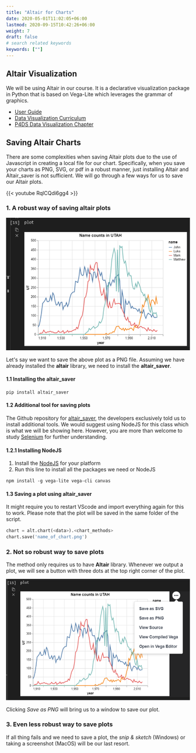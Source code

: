 ```yaml
---
title: "Altair for Charts"
date: 2020-05-01T11:02:05+06:00
lastmod: 2020-09-15T10:42:26+06:00
weight: 7
draft: false
# search related keywords
keywords: [""]
---
```


## Altair Visualization

We will be using Altair in our course. It is a declarative visualization package in Python that is based on Vega-Lite which leverages the grammar of graphics.

- [User Guide](https://altair-viz.github.io/)
- [Data Visualization Curriculum](https://github.com/uwdata/visualization-curriculum)
- [P4DS Data Visualization Chapter](https://byuidatascience.github.io/python4ds/data-visualisation.html)

## Saving Altair Charts

There are some complexities when saving Altair plots due to the use of Javascript in creating a local file for our chart. Specifically, when you save your charts as PNG, SVG, or pdf in a robust manner, just installing Altair and Altair_saver is not sufficient. We will go through a few ways for us to save our Altair plots. 

{{< youtube RqlCQdi6gg4 >}}

### 1. A robust way of saving altair plots

![above plot to be saved](plot1.png)

Let's say we want to save the above plot as a PNG file. Assuming we have already installed the **altair** library, we need to install the **altair_saver**. 

#### 1.1 Installing the altair_saver

```
pip install altair_saver
```

#### 1.2 Additional tool for saving plots

The Github repository for [altair_saver](https://github.com/altair-viz/altair_saver), the developers exclusively told us to install additional tools. We would suggest using NodeJS for this class which is what we will be showing here. However, you are more than welcome to study [Selenium](https://github.com/altair-viz/altair_saver#selenium) for further understanding.

#### 1.2.1 Installing NodeJS

1. Install the [NodeJS](https://nodejs.org/en/download/package-manager/) for your platform
2. Run this line to install all the packages we need or NodeJS

```
npm install -g vega-lite vega-cli canvas
```

#### 1.3 Saving a plot using altair_saver

It might require you to restart VScode and import everything again for this to work. Please note that the plot will be saved in the same folder of the script.

```python
chart = alt.chart(<data>).<chart_methods>
chart.save('name_of_chart.png')
```

### 2. Not so robust way to save plots

The method only requires us to have **Altair** library. Whenever we output a plot, we will see a button with three dots at the top right corner of the plot.

![Clicking Save as PNG will bring us to a window to save our plot.](save2.PNG)

Clicking *Save as PNG* will bring us to a window to save our plot.

### 3. Even less robust way to save plots

If all thing fails and we need to save a plot, the *snip & sketch* (Windows) or taking a screenshot (MacOS) will be our last resort.